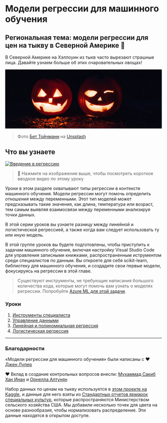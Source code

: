 # Модели регрессии для машинного обучения
## Региональная тема: модели регрессии для цен на тыкву в Северной Америке 🎃

В Северной Америке на Хэллоуин из тыкв часто вырезают страшные лица. Давайте узнаем больше об этих очаровательных овощах!

![jack-o-lanterns](../images/jack-o-lanterns.jpg)
> Фото <a href="https://unsplash.com/@teutschmann?utm_source=unsplash&utm_medium=referral&utm_content=creditCopyText">Бет Тойчманн</a> на <a href="https://unsplash.com/s/photos/jack-o-lanterns?utm_source=unsplash&utm_medium=referral&utm_content=creditCopyText">Unsplash</a>
  
## Что вы узнаете

[![Введение в регрессию](https://img.youtube.com/vi/5QnJtDad4iQ/0.jpg)](https://youtu.be/5QnJtDad4iQ "Видео с введением в регрессию - Нажмите, чтобы посмотреть!")
> 🎥 Нажмите на изображение выше, чтобы посмотреть короткое вводное видео по этому уроку

Уроки в этом разделе охватывают типы регрессии в контексте машинного обучения. Модели регрессии могут помочь определить _отношения_ между переменными. Этот тип моделей может предсказывать такие значения, как длина, температура или возраст, тем самым выявляя взаимосвязи между переменными анализируя точки данных.

В этой серии уроков вы узнаете разницу между линейной и логистической регрессией, а также когда вам следует использовать ту или иную модель.

В этой группе уроков вы будете подготовлены, чтобы приступить к задачам машинного обучения, включая настройку Visual Studio Code для управления записными книжками, распространенным иструментом среди специалистов по данным. Вы откроете для себя scikit-learn, библиотеку для машинного обучения, и создадите свои первые модели, фокусируясь на регрессии в этой главе.

> Существуют инструменты, не требующие написания большого количества кода, которые могут помочь вам узнать о моделях регрессии. Попробуйте [Azure ML для этой задачи](https://docs.microsoft.com/learn/modules/create-regression-model-azure-machine-learning-designer/?WT.mc_id=academic-15963-cxa).

### Уроки

1. [Инструменты специалиста](../1-Tools/README.md)
2. [Управление данными](../2-Data/README.md)
3. [Линейная и полиномиальная регрессия](../3-Linear/README.md)
4. [Логистическая регрессия](../4-Logistic/README.md)

---
### Благодарности

«Модели регрессии для машинного обучения» были написаны с ♥ ️[Джен Лупер](https://twitter.com/jenlooper)

♥ ️Вклад в создание контрольных вопросов внесли: [Мухаммад Сакиб Хан Инан](https://twitter.com/Sakibinan) и [Орнелла Алтунян](https://twitter.com/ornelladotcom)

Набор данных по ценам на тыкву используется в [этом проекте на Kaggle](https://www.kaggle.com/usda/a-year-of-pumpkin-prices), и данные для него взяты из [Стандартных отчетов ярмарок специальных культур](https://www.marketnews.usda.gov/mnp/fv-report-config-step1?type=termPrice), которые распространяются Министерством сельского хозяйства США. Мы добавили несколько точек для цвета на основе разнообразия, чтобы нормализовать распределение. Эти данные находятся в открытом доступе.
